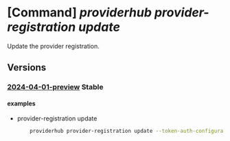 # [Command] _providerhub provider-registration update_

Update the provider registration.

## Versions

### [2024-04-01-preview](/Resources/mgmt-plane/L3N1YnNjcmlwdGlvbnMve30vcHJvdmlkZXJzL21pY3Jvc29mdC5wcm92aWRlcmh1Yi9wcm92aWRlcnJlZ2lzdHJhdGlvbnMve30=/2024-04-01-preview.xml) **Stable**

<!-- mgmt-plane /subscriptions/{}/providers/microsoft.providerhub/providerregistrations/{} 2024-04-01-preview -->

#### examples

- provider-registration update
    ```bash
        providerhub provider-registration update --token-auth-configuration authentication-scheme="PoP" signed-request-scope="ResourceUri" --service-tree-infos service-id="d1b7d8ba-05e2-48e6-90d6-d781b99c6e69" component-id="d1b7d8ba-05e2-48e6-90d6-d781b99c6e69" --capabilities effect="Allow" quota-id="CSP_2015-05-01" --capabilities effect="Allow" quota-id="CSP_MG_2017-12-01" --manifest-owners "SPARTA-PlatformServiceAdministrator" --incident-contact-email "rpaascore@microsoft.com" --incident-routing-service "Resource Provider Service as a Service" --incident-routing-team "RPaaS" --provider-version "2.0" --provider-namespace "{providerNamespace}" --metadata "BypassManifestValidation":true
    ```
